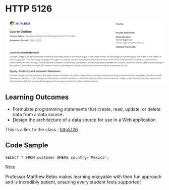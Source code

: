 # HTTP 5126

![course outline](courseoutline5126.png)

## Learning Outcomes
- Formulate programming statements that create, read, update, or delete data from a data source.
- Design the architecture of a data source for use in a Web application.


This is a link to the class : [http5126](https://humber.ca/transferoptions/course-outlines/outline.html?code=HTTP%205126&view=1&year=2024)

## Code Sample

```
SELECT * FROM customer WHERE country='Mexico';
```

>[!Note]
> Professor Matthew Bebis makes learning enjoyable with their fun approach and is incredibly patient, ensuring every student feels supported!